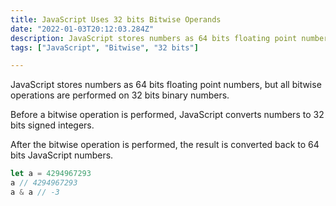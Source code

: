 ```yaml
---
title: JavaScript Uses 32 bits Bitwise Operands
date: "2022-01-03T20:12:03.284Z"
description: JavaScript stores numbers as 64 bits floating point numbers, but all bitwise operations are performed on 32 bits binary numbers.
tags: ["JavaScript", "Bitwise", "32 bits"]

---
```


JavaScript stores numbers as 64 bits floating point numbers, but all bitwise operations are performed on 32 bits binary numbers.

Before a bitwise operation is performed, JavaScript converts numbers to 32 bits signed integers.

After the bitwise operation is performed, the result is converted back to 64 bits JavaScript numbers.


```js
let a = 4294967293
a // 4294967293
a & a // -3
```
